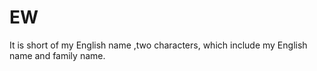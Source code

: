 # EW
It is short of my English name ,two characters, which include my English name and family name.
